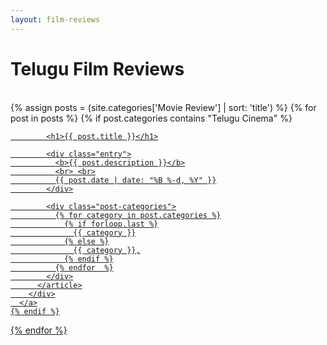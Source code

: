 ```yaml
---
layout: film-reviews
---
```


<h1> Telugu Film Reviews </h1>

<br>

<div class="posts">
  {% assign posts = (site.categories['Movie Review'] | sort: 'title') %}
  {% for post in posts %}
    {% if post.categories contains "Telugu Cinema" %}
      <a href="{{ site.baseurl }}{{ post.url }}">
        <div class="post-cover" style="background-image: url('{{ site.baseurl }}/img/{{ post.image }}')">
          <article class="post">

            <h1>{{ post.title }}</h1>

            <div class="entry">
              <b>{{ post.description }}</b>
              <br> <br>
              {{ post.date | date: "%B %-d, %Y" }}
            </div>

            <div class="post-categories">
              {% for category in post.categories %}
                {% if forloop.last %}
                  {{ category }}
                {% else %}
                  {{ category }},
                {% endif %}
              {% endfor  %}
            </div>
          </article>
        </div>
      </a>
    {% endif %}
  {% endfor %}
</div>
<br>
